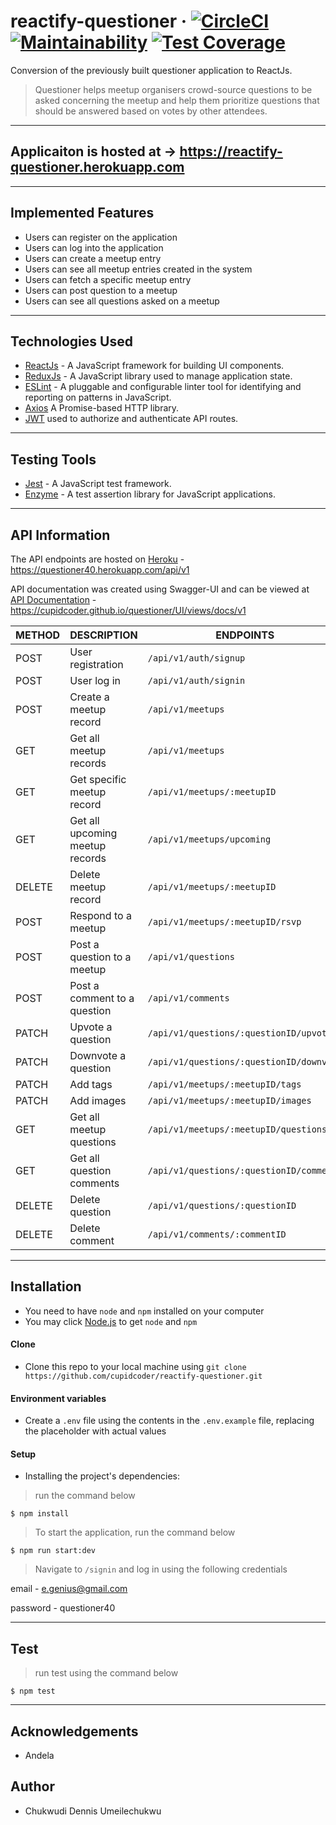 # reactify-questioner &middot; [![CircleCI](https://circleci.com/gh/cupidcoder/reactify-questioner.svg?style=svg)](https://circleci.com/gh/cupidcoder/reactify-questioner) [![Maintainability](https://api.codeclimate.com/v1/badges/5557951f8d0d1fec5a4b/maintainability)](https://codeclimate.com/github/cupidcoder/reactify-questioner/maintainability) [![Test Coverage](https://api.codeclimate.com/v1/badges/5557951f8d0d1fec5a4b/test_coverage)](https://codeclimate.com/github/cupidcoder/reactify-questioner/test_coverage)
Conversion of the previously built questioner application to ReactJs.

> Questioner helps meetup organisers crowd-source questions to be asked concerning the meetup and help them prioritize questions that should be answered based on votes by other attendees.

---
Applicaiton is hosted at -> https://reactify-questioner.herokuapp.com
---


---
## Implemented Features
- Users can register on the application
- Users can log into the application
- Users can create a meetup entry
- Users can see all meetup entries created in the system
- Users can fetch a specific meetup entry
- Users can post question to a meetup
- Users can see all questions asked on a meetup
---

## Technologies Used
- [ReactJs](https://reactjs.org/) - A JavaScript framework for building UI components.
- [ReduxJs](https://redux.js.org/) - A JavaScript library used to manage application state.
- [ESLint](https://eslint.org/) - A pluggable and configurable linter tool for identifying and reporting on patterns in JavaScript.
- [Axios](https://github.com/axios/axios) A Promise-based HTTP library.
- [JWT](https://www.npmjs.com/package/jsonwebtoken) used to authorize and authenticate API routes.

---

## Testing Tools
- [Jest](https://jestjs.io/) - A JavaScript test framework.
- [Enzyme](https://airbnb.io/enzyme/) - A test assertion library for JavaScript applications.

---

## API Information

The API endpoints are hosted on [Heroku](#https://heroku.com) - https://questioner40.herokuapp.com/api/v1

API documentation was created using Swagger-UI and can be viewed at [API Documentation](https://cupidcoder.github.io/questioner/UI/views/docs/v1) - https://cupidcoder.github.io/questioner/UI/views/docs/v1 

METHOD | DESCRIPTION | ENDPOINTS
-------|-------------|-----------
POST   | User registration | `/api/v1/auth/signup`
POST   | User log in | `/api/v1/auth/signin`
POST   | Create a meetup record | `/api/v1/meetups`
GET    | Get all meetup records | `/api/v1/meetups`
GET    | Get specific meetup record | `/api/v1/meetups/:meetupID`
GET    | Get all upcoming meetup records | `/api/v1/meetups/upcoming`
DELETE    | Delete meetup record | `/api/v1/meetups/:meetupID`
POST   | Respond to a meetup    | `/api/v1/meetups/:meetupID/rsvp`
POST   | Post a question to a meetup     | `/api/v1/questions`
POST   | Post a comment to a question     | `/api/v1/comments`
PATCH  | Upvote a question | `/api/v1/questions/:questionID/upvote`
PATCH  | Downvote a question | `/api/v1/questions/:questionID/downvote`
PATCH  | Add tags | `/api/v1/meetups/:meetupID/tags`
PATCH  | Add images | `/api/v1/meetups/:meetupID/images`
GET    | Get all meetup questions | `/api/v1/meetups/:meetupID/questions`
GET    | Get all question comments | `/api/v1/questions/:questionID/comments`
DELETE | Delete question | `/api/v1/questions/:questionID`
DELETE | Delete comment | `/api/v1/comments/:commentID`



---
## Installation

- You need to have `node` and `npm` installed on your computer
- You may click [Node.js](https://nodejs.org) to get `node` and `npm`

#### Clone

- Clone this repo to your local machine using `git clone https://github.com/cupidcoder/reactify-questioner.git`

#### Environment variables

- Create a `.env` file using the contents in the `.env.example` file, replacing the placeholder with actual values

#### Setup

- Installing the project's dependencies:

> run the command below

```shell
$ npm install
```

> To start the application, run the command below

```shell
$ npm run start:dev
```

> Navigate to `/signin` and log in using the following credentials

email - e.genius@gmail.com

password - questioner40

---

## Test

> run test using the command below

```shell
$ npm test
```

---

## Acknowledgements

* Andela

## Author

* Chukwudi Dennis Umeilechukwu
